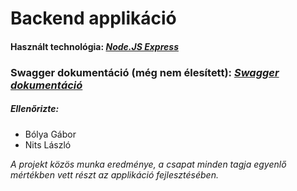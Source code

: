 # Backend applikáció

#### Használt technológia: *[Node.JS Express](https://expressjs.com/en/resources/glossary.html)*

### Swagger dokumentáció (még nem élesített): *[Swagger dokumentáció](https://edutron-backend.cyclic.app/api-docs)*

##### Ellenőrizte:
- Bólya Gábor
- Nits László

*A projekt közös munka eredménye, a csapat minden tagja egyenlő mértékben vett részt az applikáció fejlesztésében.* 
